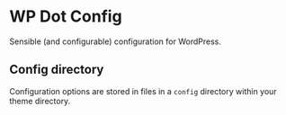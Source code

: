 # WP Dot Config

Sensible (and configurable) configuration for WordPress.

## Config directory
Configuration options are stored in files in a `config` directory within your theme directory.
